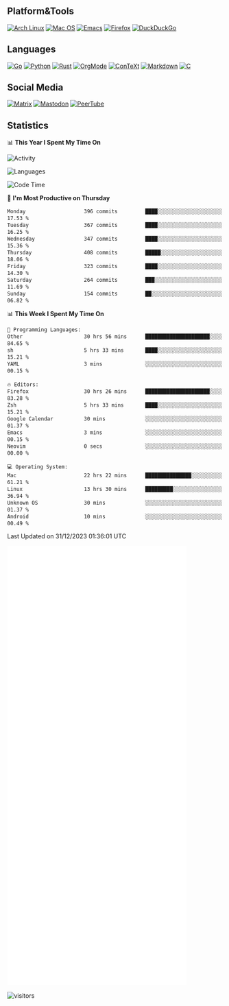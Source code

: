 ## Platform&Tools

[![Arch Linux](https://img.shields.io/badge/ArchLinux-1793D1?logo=arch-linux&logoColor=fff&style=flat-square)](https://archlinux.org/)
[![Mac OS](https://img.shields.io/badge/MacOS-000000?style=flat-square&logo=macos&logoColor=F0F0F0)](https://www.apple.com/macos/)
[![Emacs](https://img.shields.io/badge/Emacs-%237F5AB6.svg?&style=flat-square&logo=gnu-emacs&logoColor=white)](https://www.gnu.org/software/emacs/)
[![Firefox](https://img.shields.io/badge/Firefox-FF7139?style=flat-square&logo=Firefox-Browser&logoColor=white)](https://firefox.com/)
[![DuckDuckGo](https://img.shields.io/badge/DuckDuckGo-DE5833?style=flat-square&logo=DuckDuckGo&logoColor=white)](https://duckduckgo.com/)

## Languages

[![Go](https://img.shields.io/badge/Golang-%2300ADD8.svg?style=flat-square&logo=go&logoColor=white)](https://golang.org/)
[![Python](https://img.shields.io/badge/Python-3670A0?style=flat-square&logo=python&logoColor=ffdd54)](https://www.python.org/)
[![Rust](https://img.shields.io/badge/Rust-%23000000.svg?style=flat-square&logo=rust&logoColor=white)](https://www.rust-lang.org/)
[![OrgMode](https://img.shields.io/badge/OrgMode-%23000000.svg?style=flat-square&logo=org&logoColor=white)](https://orgmode.org/)
[![ConTeXt](https://img.shields.io/badge/ConTeXt-%23008080.svg?style=flat-square&logo=latex&logoColor=white)](https://contextgarden.net/)
[![Markdown](https://img.shields.io/badge/MarkDown-%23000000.svg?style=flat-square&logo=markdown&logoColor=white)](https://daringfireball.net/projects/markdown/)
[![C](https://img.shields.io/badge/C-%2300599C.svg?style=flat-square&logo=c&logoColor=white)](https://www.iso.org/standard/74528.html)

## Social Media
<!--[![Telegram](https://img.shields.io/badge/SteamedFish-2CA5E0?style=social&logo=telegram&logoColor=white)](https://t.me/SteamedFish)-->

[![Matrix](https://img.shields.io/badge/SteamedFish-2CA5E0?style=social&logo=matrix&logoColor=black)](https://matrix.to/#/@i:steamedfish.org)
[![Mastodon](https://img.shields.io/mastodon/follow/109596467238113271?domain=https%3A%2F%2Fmastodon.steamedfish.org%2F&style=social)](https://steamedfish.org/@SteamedFish)
[![PeerTube](https://img.shields.io/badge/PeerTube-23000000.svg?logo=peertube&style=social)](https://peertube.steamedfish.org/)

## Statistics


📊 **This Year I Spent My Time On** 

![Activity](https://wakatime.com/share/@SteamedFish/7529f30a-f1b7-40a4-8d09-e6d855cb7a13.png)

![Languages](https://wakatime.com/share/@SteamedFish/1c5e5366-0e9e-40d8-ac85-d630f61b69c6.svg)

<!--START_SECTION:waka-->
![Code Time](http://img.shields.io/badge/Code%20Time-3%2C366%20hrs%2042%20mins-blue)

📅 **I'm Most Productive on Thursday** 

```text
Monday                   396 commits         ████░░░░░░░░░░░░░░░░░░░░░   17.53 % 
Tuesday                  367 commits         ████░░░░░░░░░░░░░░░░░░░░░   16.25 % 
Wednesday                347 commits         ████░░░░░░░░░░░░░░░░░░░░░   15.36 % 
Thursday                 408 commits         █████░░░░░░░░░░░░░░░░░░░░   18.06 % 
Friday                   323 commits         ████░░░░░░░░░░░░░░░░░░░░░   14.30 % 
Saturday                 264 commits         ███░░░░░░░░░░░░░░░░░░░░░░   11.69 % 
Sunday                   154 commits         ██░░░░░░░░░░░░░░░░░░░░░░░   06.82 % 
```


📊 **This Week I Spent My Time On** 

```text
💬 Programming Languages: 
Other                    30 hrs 56 mins      █████████████████████░░░░   84.65 % 
sh                       5 hrs 33 mins       ████░░░░░░░░░░░░░░░░░░░░░   15.21 % 
YAML                     3 mins              ░░░░░░░░░░░░░░░░░░░░░░░░░   00.15 % 

🔥 Editors: 
Firefox                  30 hrs 26 mins      █████████████████████░░░░   83.28 % 
Zsh                      5 hrs 33 mins       ████░░░░░░░░░░░░░░░░░░░░░   15.21 % 
Google Calendar          30 mins             ░░░░░░░░░░░░░░░░░░░░░░░░░   01.37 % 
Emacs                    3 mins              ░░░░░░░░░░░░░░░░░░░░░░░░░   00.15 % 
Neovim                   0 secs              ░░░░░░░░░░░░░░░░░░░░░░░░░   00.00 % 

💻 Operating System: 
Mac                      22 hrs 22 mins      ███████████████░░░░░░░░░░   61.21 % 
Linux                    13 hrs 30 mins      █████████░░░░░░░░░░░░░░░░   36.94 % 
Unknown OS               30 mins             ░░░░░░░░░░░░░░░░░░░░░░░░░   01.37 % 
Android                  10 mins             ░░░░░░░░░░░░░░░░░░░░░░░░░   00.49 % 
```


 Last Updated on 31/12/2023 01:36:01 UTC
<!--END_SECTION:waka-->


![Metrics](https://github.com/SteamedFish/SteamedFish/blob/master/github-metrics.svg)


![visitors](https://visitor-badge.laobi.icu/badge?page_id=SteamedFish.SteamedFish)
